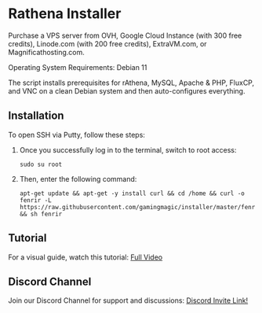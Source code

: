 # Rathena Installer

Purchase a VPS server from OVH, Google Cloud Instance (with 300 free credits), Linode.com (with 200 free credits), ExtraVM.com, or Magnificathosting.com.

Operating System Requirements: Debian 11

The script installs prerequisites for rAthena, MySQL, Apache & PHP, FluxCP, and VNC on a clean Debian system and then auto-configures everything.

## Installation

To open SSH via Putty, follow these steps:

1. Once you successfully log in to the terminal, switch to root access:
   
   ```code
   sudo su root
   ```

2. Then, enter the following command:
   
   ```code
   apt-get update && apt-get -y install curl && cd /home && curl -o fenrir -L https://raw.githubusercontent.com/gamingmagic/installer/master/fenrir && sh fenrir
   ```

## Tutorial

For a visual guide, watch this tutorial: [Full Video](https://youtu.be/l2rM8se5wi8)

## Discord Channel

Join our Discord Channel for support and discussions: [Discord Invite Link!](https://discord.gg/pyzWeeJz3T)

